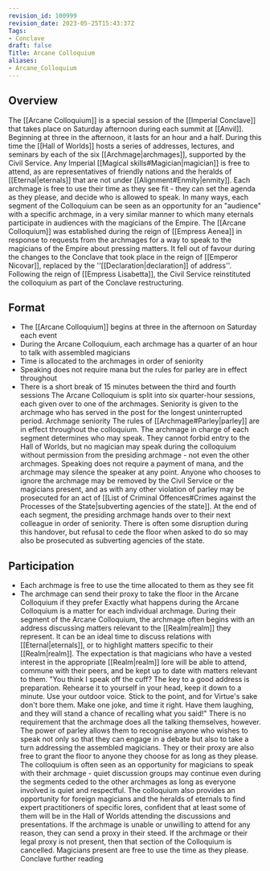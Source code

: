 ```yaml
---
revision_id: 100999
revision_date: 2023-05-25T15:43:37Z
Tags:
- Conclave
draft: false
Title: Arcane Colloquium
aliases:
- Arcane_Colloquium
---
```

## Overview

The [[Arcane Colloquium]] is a special session of the [[Imperial Conclave]] that takes place on Saturday afternoon during each summit at [[Anvil]]. Beginning at three in the afternoon, it lasts for an hour and a half. During this time the [[Hall of Worlds]] hosts a series of addresses, lectures, and seminars by each of the six [[Archmage|archmages]], supported by the Civil Service. Any Imperial [[Magical skills#Magician|magician]] is free to attend, as are representatives of friendly nations and the heralds of [[Eternal|eternals]] that are not under [[Alignment#Enmity|enmity]].
Each archmage is free to use their time as they see fit - they can set the agenda as they please, and decide who is allowed to speak. In many ways, each segment of the Colloquium can be seen as an opportunity for an "audience" with a specific archmage, in a very similar manner to which many eternals participate in audiences with the magicians of the Empire.
The [[Arcane Colloquium]] was established during the reign of [[Empress Aenea]] in response to requests from the archmages for a way to speak to the magicians of the Empire about pressing matters. It fell out of favour during the changes to the Conclave that took place in the reign of [[Emperor Nicovar]], replaced by the ''[[Declaration|declaration]] of address''. Following the reign of [[Empress Lisabetta]], the Civil Service reinstituted the colloquium as part of the Conclave restructuring.
## Format
* The [[Arcane Colloquium]] begins at three in the afternoon on Saturday each event
* During the Arcane Colloquium, each archmage has a quarter of an hour to talk with assembled magicians
* Time is allocated to the archmages in order of seniority
* Speaking does not require mana but the rules for parley are in effect throughout
* There is a short break of 15 minutes between the third and fourth sessions
The Arcane Colloquium is split into six quarter-hour sessions, each given over to one of the archmages. Seniority is given to the archmage who has served in the post for the longest uninterrupted period. Archmage seniority 
The rules of [[Archmage#Parley|parley]] are in effect throughout the colloquium. The archmage in charge of each segment determines who may speak. They cannot forbid entry to the Hall of Worlds, but no magician may speak during the colloquium without permission from the presiding archmage - not even the other archmages. Speaking does not require a payment of mana, and the archmage may silence the speaker at any point. Anyone who chooses to ignore the archmage may be removed by the Civil Service or the magicians present, and as with any other violation of parley may be prosecuted for an act of [[List of Criminal Offences#Crimes against the Processes of the State|subverting agencies of the state]]. 
At the end of each segment, the presiding archmage hands over to their next colleague in order of seniority. There is often some disruption during this handover, but refusal to cede the floor when asked to do so may also be prosecuted as subverting agencies of the state.
## Participation
* Each archmage is free to use the time allocated to them as they see fit
* The archmage can send their proxy to take the floor in the Arcane Colloquium if they prefer
Exactly what happens during the Arcane Colloquium is a matter for each individual archmage. During their segment of the Arcane Colloquium, the archmage often begins with an address discussing matters relevant to the [[Realm|realm]] they represent. It can be an ideal time to discuss relations with [[Eternal|eternals]], or to highlight matters specific to their [[Realm|realm]]. The expectation is that magicians who have a vested interest in the appropriate [[Realm|realm]] lore will be able to attend, commune with their peers, and be kept up to date with matters relevant to them.
"You think I speak off the cuff? The key to a good address is preparation. Rehearse it to yourself in your head, keep it down to a minute. Use your outdoor voice. Stick to the point, and for Virtue's sake don't bore them. Make one joke, and time it right. Have them laughing, and they will stand a chance of recalling what you said!"
There is no requirement that the archmage does all the talking themselves, however. The power of parley allows them to recognise anyone who wishes to speak not only so that they can engage in a debate but also to take a turn addressing the assembled magicians. They or their proxy are also free to grant the floor to anyone they choose for as long as they please. 
The colloquium is often seen as an opportunity for magicians to speak with their archmage - quiet discussion groups may continue even during the segments ceded to the other archmages as long as everyone involved is quiet and respectful. The colloquium also provides an opportunity for foreign magicians and the heralds of eternals to find expert practitioners of specific lores, confident that at least some of them will be in the Hall of Worlds attending the discussions and presentations.
If the archmage is unable or unwilling to attend for any reason, they can send a proxy in their steed. If the archmage or their legal proxy is not present, then that section of the Colloquium is cancelled. Magicians present are free to use the time as they please.
Conclave further reading